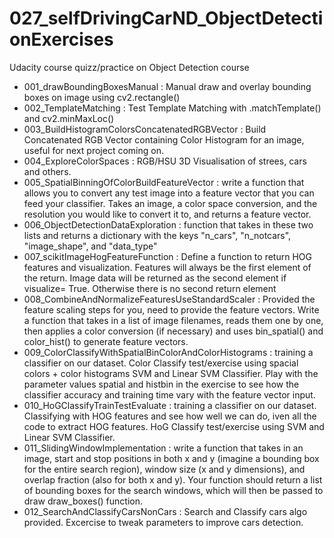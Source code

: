# 027_selfDrivingCarND_ObjectDetectionExercises
Udacity course quizz/practice on Object Detection course

- 001_drawBoundingBoxesManual : Manual draw and overlay bounding boxes on image using cv2.rectangle()
- 002_TemplateMatching : Test Template Matching with .matchTemplate() and cv2.minMaxLoc()
- 003_BuildHistogramColorsConcatenatedRGBVector : Build Concatenated RGB Vector containing Color Histogram for an image, useful for next project coming on.
- 004_ExploreColorSpaces : RGB/HSU 3D Visualisation of strees, cars and others.
- 005_SpatialBinningOfColorBuildFeatureVector : write a function that allows you to convert any test image into a feature vector that you can feed your classifier. Takes an image, a color space conversion, and the resolution you would like to convert it to, and returns a feature vector.
- 006_ObjectDetectionDataExploration : function that takes in these two lists and returns a dictionary with the keys "n_cars", "n_notcars", "image_shape", and "data_type"
- 007_scikitImageHogFeatureFunction : Define a function to return HOG features and visualization. Features will always be the first element of the return. Image data will be returned as the second element if visualize= True. Otherwise there is no second return element
- 008_CombineAndNormalizeFeaturesUseStandardScaler : Provided the feature scaling steps for you, need to provide the feature vectors. Write a function that takes in a list of image filenames, reads them one by one, then applies a color conversion (if necessary) and uses bin_spatial() and color_hist() to generate feature vectors.
- 009_ColorClassifyWithSpatialBinColorAndColorHistograms : training a classifier on our dataset. Color Classify test/exercise using spacial colors + color histograms SVM and Linear SVM Classifier. Play with the parameter values spatial and histbin in the exercise to see how the classifier accuracy and training time vary with the feature vector input.
- 010_HoGClassifyTrainTestEvaluate : training a classifier on our dataset. Classifying with HOG features and see how well we can do, iven all the code to extract HOG features. HoG Classify test/exercise using SVM and Linear SVM Classifier.
- 011_SlidingWindowImplementation : write a function that takes in an image, start and stop positions in both x and y (imagine a bounding box for the entire search region), window size (x and y dimensions), and overlap fraction (also for both x and y). Your function should return a list of bounding boxes for the search windows, which will then be passed to draw draw_boxes() function.
- 012_SearchAndClassifyCarsNonCars : Search and Classify cars algo provided. Excercise to tweak parameters to improve cars detection.
